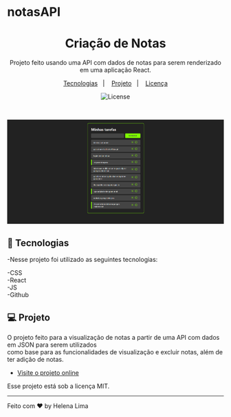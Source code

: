 # notasAPI
<h1 align="center">Criação de Notas</h1>

<p align="center">
Projeto feito usando uma API com dados de notas para serem renderizado em uma aplicação React.<br/>
</p>

<p align="center">
  <a href="#-tecnologias">Tecnologias</a>&nbsp;&nbsp;&nbsp;|&nbsp;&nbsp;&nbsp;
  <a href="#-projeto">Projeto</a>&nbsp;&nbsp;&nbsp;|&nbsp;&nbsp;&nbsp;
  <a href="#memo-licença">Licença</a>
</p>

<p align="center">
  <img alt="License" src="https://img.shields.io/static/v1?label=license&message=MIT&color=49AA26&labelColor=000000">
</p>

<br>

<p align="center"> 
    <img alt="Projeto Notas" src="./src/assests/preview.png">

</p>

## 🚀 Tecnologias

-Nesse projeto foi utilizado as seguintes tecnologias:

-CSS <br>
-React <br>
-JS <br>
-Github <br>

## 💻 Projeto

O projeto feito para a visualização de notas a partir de uma API com dados em JSON para serem utilizados <br/>
como base para as funcionalidades de visualização e excluir notas, além de ter adição de notas.

- [Visite o projeto online](https://notas-5rnkg0yki-helenapl145.vercel.app/)

Esse projeto está sob a licença MIT.

---

Feito com ♥ by Helena Lima

